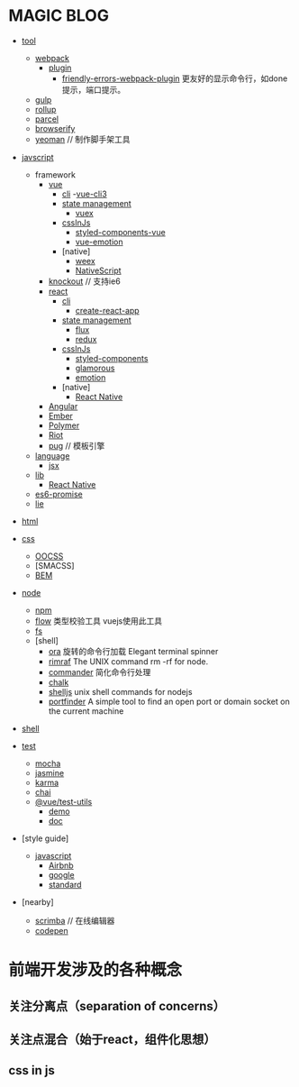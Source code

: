 # MAGIC BLOG

* [tool](www.baidu.com)
    - [webpack](https://www.webpackjs.com/)
        - [plugin]()
            - [friendly-errors-webpack-plugin](https://www.npmjs.com/package/friendly-errors-webpack-plugin) 更友好的显示命令行，如done提示，端口提示。
    - [gulp](https://www.gulpjs.com.cn/)
    - [rollup]( https://www.rollupjs.com/guide/zh#introduction)
    - [parcel](http://www.css88.com/doc/parcel/getting_started.html)
    - [browserify](http://browserify.org/)
    - [yeoman](http://yeoman.io/) // 制作脚手架工具
* [javscript](https://developer.mozilla.org/zh-CN/docs/Web/JavaScript)
    - framework
        - [vue](https://cn.vuejs.org/)
            - [cli](https://cli.vuejs.org/)
                -[vue-cli3](https://cli.vuejs.org/)
            - [state management]()
                - [vuex](https://vuex.vuejs.org/)
            - [cssInJs]()
                - [styled-components-vue](https://github.com/styled-components/styled-components)
                - [vue-emotion](https://github.com/egoist/vue-emotion)
            - [native]
                - [weex](https://weex.apache.org/)
                - [NativeScript](https://www.nativescript.org/)
        - [knockout](https://knockoutjs.com/) // 支持ie6
        - [react](https://reactjs.org/)
            - [cli]()
                - [create-react-app](https://github.com/facebook/create-react-app)
            - [state management]()
                - [flux](https://facebook.github.io/flux/docs/overview.html)
                - [redux](http://www.redux.org.cn/)
            - [cssInJs]()
                - [styled-components](https://github.com/styled-components/styled-components)
                - [glamorous](https://github.com/paypal/glamorous)
                - [emotion](https://github.com/emotion-js/emotion)
            - [native]
                - [React Native](https://facebook.github.io/react-native/)
        - [Angular](https://angularjs.org/)
        - [Ember](https://www.emberjs.com/)
        - [Polymer](https://polymer-zh.cn/)
        - [Riot](https://riot.js.org/)
        - [pug](https://pug.bootcss.com/api/getting-started.html) // 模板引擎
    - [language]()
        - [jsx](https://facebook.github.io/jsx/)
    - [lib]()
        - [React Native](https://facebook.github.io/react-native/)
    - [es6-promise](https://github.com/stefanpenner/es6-promise)
    - [lie](https://github.com/calvinmetcalf/lie)
* [html](www.baidu.com)
* [css](www.baidu.com)
    - [OOCSS]()
    - [SMACSS]
    - [BEM]()
* [node](http://nodejs.cn/)
    - [npm](https://www.npmjs.com/)
    - [flow](https://www.npmjs.com/package/flow) 类型校验工具 vuejs使用此工具
    - [fs](http://nodejs.cn/api/fs.html)
    - [shell]
        - [ora](https://www.npmjs.com/package/ora) 旋转的命令行加载 Elegant terminal spinner
        - [rimraf](https://www.npmjs.com/package/rimraf) The UNIX command rm -rf for node.
        - [commander](https://www.npmjs.com/package/commander) 简化命令行处理
        - [chalk](https://github.com/chalk/chalk)
        - [shelljs](https://www.npmjs.com/package/shelljs) unix shell commands for nodejs
        - [portfinder](https://www.npmjs.com/package/portfinder) A simple tool to find an open port or domain socket on the current machine
        
* [shell](www.baidu.com)
* [test]()
    - [mocha](https://mochajs.org/)
    - [jasmine](https://jasmine.github.io/index.html)
    - [karma](http://karma-runner.github.io/)
    - [chai](http://www.chaijs.com/)
    - [@vue/test-utils](https://www.npmjs.com/package/@vue/test-utils)
        - [demo](https://github.com/vuejs/vue-test-utils-mocha-webpack-example)
        - [doc](https://vue-test-utils.vuejs.org/zh/guides/#%E8%B5%B7%E6%AD%A5)
* [style guide]
    - [javascript]()
        - [Airbnb](https://github.com/airbnb/javascript)
        - [google](https://google.github.io/styleguide/jsguide.html)
        - [standard](https://github.com/standard/standard)
* [nearby]
    - [scrimba](https://scrimba.com) // 在线编辑器
    - [codepen](https://codepen.io/)
        


# 前端开发涉及的各种概念

## 关注分离点（separation of concerns）

## 关注点混合（始于react，组件化思想）

## css in js

## 


